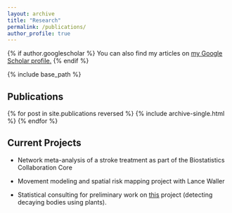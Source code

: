 ```yaml
---
layout: archive
title: "Research"
permalink: /publications/
author_profile: true
---
```


{% if author.googlescholar %}
  You can also find my articles on <u><a href="{{author.googlescholar}}">my Google Scholar profile</a>.</u>
{% endif %}

{% include base_path %}

Publications
------
{% for post in site.publications reversed %}
  {% include archive-single.html %}
{% endfor %}

Current Projects
------

* Network meta-analysis of a stroke treatment as part of the Biostatistics Collaboration Core

* Movement modeling and spatial risk mapping project with Lance Waller

* Statistical consulting for preliminary work on <u><a href="https://www.wired.com/story/could-a-tree-signal-if-a-corpse-is-decaying/">this</a></u> project (detecting decaying bodies using plants). 
